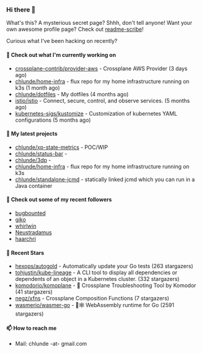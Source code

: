 ### Hi there 👋

What's this? A mysterious secret page? Shhh, don't tell anyone!
Want your own awesome profile page? Check out [readme-scribe](https://github.com/muesli/readme-scribe)!

Curious what I've been hacking on recently?

#### 👷 Check out what I'm currently working on

- [crossplane-contrib/provider-aws](https://github.com/crossplane-contrib/provider-aws) - Crossplane AWS Provider (3 days ago)
- [chlunde/home-infra](https://github.com/chlunde/home-infra) - flux repo for my home infrastructure running on k3s  (1 month ago)
- [chlunde/dotfiles](https://github.com/chlunde/dotfiles) - My dotfiles (4 months ago)
- [istio/istio](https://github.com/istio/istio) - Connect, secure, control, and observe services. (5 months ago)
- [kubernetes-sigs/kustomize](https://github.com/kubernetes-sigs/kustomize) - Customization of kubernetes YAML configurations (5 months ago)

#### 🌱 My latest projects

- [chlunde/xp-state-metrics](https://github.com/chlunde/xp-state-metrics) - POC/WIP
- [chlunde/status-bar](https://github.com/chlunde/status-bar) - 
- [chlunde/3dp](https://github.com/chlunde/3dp) - 
- [chlunde/home-infra](https://github.com/chlunde/home-infra) - flux repo for my home infrastructure running on k3s 
- [chlunde/standalone-jcmd](https://github.com/chlunde/standalone-jcmd) - statically linked jcmd which you can run in a Java container



#### 👯 Check out some of my recent followers

- [bugbounted](https://github.com/bugbounted)
- [giko](https://github.com/giko)
- [whirlwin](https://github.com/whirlwin)
- [Neustradamus](https://github.com/Neustradamus)
- [haarchri](https://github.com/haarchri)

#### 🌟 Recent Stars

- [hexops/autogold](https://github.com/hexops/autogold) - Automatically update your Go tests (263 stargazers)
- [tohjustin/kube-lineage](https://github.com/tohjustin/kube-lineage) - A CLI tool to display all dependencies or dependents of an object in a Kubernetes cluster. (332 stargazers)
- [komodorio/komoplane](https://github.com/komodorio/komoplane) - 🍨 Crossplane Troubleshooting Tool by Komodor (41 stargazers)
- [negz/xfns](https://github.com/negz/xfns) - Crossplane Composition Functions (7 stargazers)
- [wasmerio/wasmer-go](https://github.com/wasmerio/wasmer-go) - 🐹🕸️ WebAssembly runtime for Go (2591 stargazers)

#### 📫 How to reach me

- Mail: chlunde -at- gmail.com
